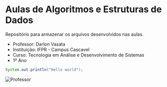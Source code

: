 # Aulas de Algoritmos e Estruturas de Dados

Repositório para armazenar os arquivos desenvolvidos nas aulas.  

- Professor: Darlon Vasata  
- Instituição: IFPR - Campus Cascavel  
- Curso: Tecnologia em Análise e Desenvolvimento de Sistemas  
- 1º Ano  

```java
System.out.println("Hello world");
```


![Professor](https://github.com/darlonv.png)